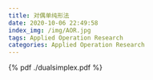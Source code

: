 ```yaml
---
title: 对偶单纯形法
date: 2020-10-06 22:49:58
index_img: /img/AOR.jpg
tags: Applied Operation Research
categories: Applied Operation Research
---
```




<!--more-->


{% pdf ./dualsimplex.pdf %}


